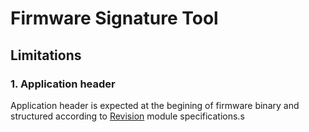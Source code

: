 # **Firmware Signature Tool**


## **Limitations**

### **1. Application header**
Application header is expected at the begining of firmware binary and structured according to [Revision](https://github.com/GeneralEmbeddedCLibraries/revision) module specifications.s